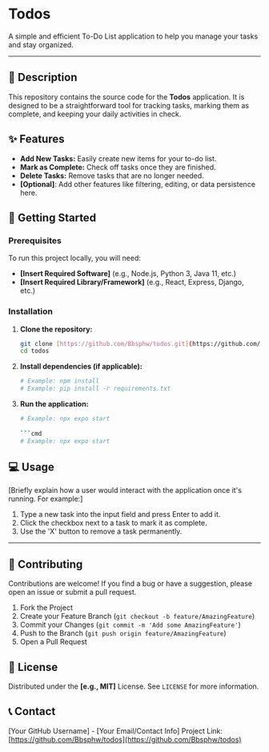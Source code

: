 # Todos

A simple and efficient To-Do List application to help you manage your tasks and stay organized.

---

## 📝 Description

This repository contains the source code for the **Todos** application. It is designed to be a straightforward tool for tracking tasks, marking them as complete, and keeping your daily activities in check.

## ✨ Features

* **Add New Tasks:** Easily create new items for your to-do list.
* **Mark as Complete:** Check off tasks once they are finished.
* **Delete Tasks:** Remove tasks that are no longer needed.
* **[Optional]**: Add other features like filtering, editing, or data persistence here.

## 🚀 Getting Started

### Prerequisites

To run this project locally, you will need:

* **[Insert Required Software]** (e.g., Node.js, Python 3, Java 11, etc.)
* **[Insert Required Library/Framework]** (e.g., React, Express, Django, etc.)

### Installation

1.  **Clone the repository:**
    ```bash
    git clone [https://github.com/Bbsphw/todos.git](https://github.com/Bbsphw/todos.git)
    cd todos
    ```
2.  **Install dependencies (if applicable):**
    ```bash
    # Example: npm install
    # Example: pip install -r requirements.txt
    ```
3.  **Run the application:**
    ```bash
    # Example: npx expo start
   
    ```cmd
    # Example: npx expo start

## 💻 Usage

[Briefly explain how a user would interact with the application once it's running. For example:]

1.  Type a new task into the input field and press Enter to add it.
2.  Click the checkbox next to a task to mark it as complete.
3.  Use the 'X' button to remove a task permanently.

---

## 🤝 Contributing

Contributions are welcome! If you find a bug or have a suggestion, please open an issue or submit a pull request.

1.  Fork the Project
2.  Create your Feature Branch (`git checkout -b feature/AmazingFeature`)
3.  Commit your Changes (`git commit -m 'Add some AmazingFeature'`)
4.  Push to the Branch (`git push origin feature/AmazingFeature`)
5.  Open a Pull Request

## 📄 License

Distributed under the **[e.g., MIT]** License. See `LICENSE` for more information.

## 📞 Contact

[Your GitHub Username] - [Your Email/Contact Info]
Project Link: [https://github.com/Bbsphw/todos](https://github.com/Bbsphw/todos)
